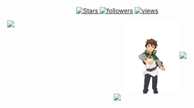 <p align="center">
   
  <a href="https://github.com/Juanx65?tab=repositories&sort=stargazers">
    <img alt="Stars" src="https://custom-icon-badges.demolab.com/github/stars/fonchii?color=55960c&style=flat-round&labelColor=488207&logo=star"/>
  <a href="https://github.com/Juanx65?tab=followers">
    <img alt="followers" title="Follow me on Github" src="https://custom-icon-badges.demolab.com/github/followers/fonchii?color=236ad3&labelColor=1155ba&style=flat-round&logo=person-add&label=Follow&logoColor=white"/></a>
  <a href="https://github.com/Juanx65/Simple-View-Counter">
    <img alt="views" title="GitHub profile views" src="https://komarev.com/ghpvc/?username=fonchii&label=Profile%20views&color=0e75b6&labelColor=0e75b6&style=flat"/></a>
     
</p>


<p align="center">
   
  
  <img align="left" width="34%" height="auto" src ="https://github-readme-stats.vercel.app/api?username=fonchii&show_icons=true&count_private=true&theme=darcula&hide_border=true&hide=issues&hide_rank=true&bg_color=00000000">
  <img  align="center" width="25%"  src="kazuma.gif" />
  <img align="right "width="30%" src ="https://github-readme-stats.vercel.app/api/top-langs/?username=fonchii&layout=compact&hide_border=true&theme=darcula&bg_color=00000000&langs_count=6&hide=jupyter%20notebook,tex,css,php&exclude_repo=Pacman-AI">
   <br>
  <img src ="https://github-readme-streak-stats.herokuapp.com?user=fonchii&theme=darcula&hide_border=true&background=FFFFFF00" > 

  
 
</p>

